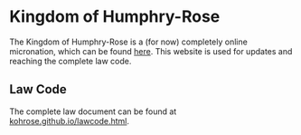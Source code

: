 # Kingdom of Humphry-Rose
The Kingdom of Humphry-Rose is a (for now) completely online micronation, which can be found [here](https://scratch.mit.edu/studios/31921019). This website is used for updates and reaching the complete law code.

## Law Code
The complete law document can be found at [kohrose.github.io/lawcode.html](kohrose.github.io/lawcode.html).

